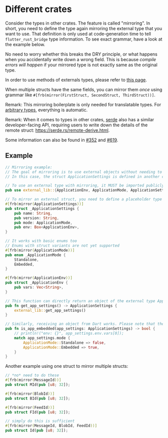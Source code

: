 # Different crates

Consider the types in other crates.
The feature is called "mirroring". In short, you need to define the type again mirroring the external type that you want
to use. That definition is only used at code-generation time to tell `flutter_rust_bridge` type information. To see
exact grammar, have a look at the example below.

No need to worry whether this breaks the DRY principle, or what happens when you accidentally write down a wrong field.
This is because *compile errors will happen* if your mirrored type is not exactly same as the original type.

In order to use methods of externals types, please refer to [this page](../../../function/methods).

When multiple structs have the same fields, you can mirror them *once* using grammar
like `#[frb(mirror(FirstStruct, SecondStruct, ThirdStruct))]`.

Remark: This mirroring boilerplate is only needed for translatable types.
For [arbitrary types](../../arbitrary), everything is automatic.

Remark: When it comes to types in other crates,
[serde](https://crates.io/crates/serde) also has a similar developer-facing API,
requiring users to write down the details of the remote struct:
https://serde.rs/remote-derive.html.

Some information can also be found in
[#352](https://github.com/fzyzcjy/flutter_rust_bridge/pull/352)
and
[#619](https://github.com/fzyzcjy/flutter_rust_bridge/pull/619).

## Example

```rust
// Mirroring example:
// The goal of mirroring is to use external objects without needing to convert them with an intermediate type
// In this case, the struct ApplicationSettings is defined in another crate (called external-lib)

// To use an external type with mirroring, it MUST be imported publicly (aka. re-export)
pub use external_lib::{ApplicationEnv, ApplicationMode, ApplicationSettings};

// To mirror an external struct, you need to define a placeholder type with the same definition
#[frb(mirror(ApplicationSettings))]
pub struct _ApplicationSettings {
    pub name: String,
    pub version: String,
    pub mode: ApplicationMode,
    pub env: Box<ApplicationEnv>,
}

// It works with basic enums too
// Enums with struct variants are not yet supported
#[frb(mirror(ApplicationMode))]
pub enum _ApplicationMode {
    Standalone,
    Embedded,
}

#[frb(mirror(ApplicationEnv))]
pub struct _ApplicationEnv {
    pub vars: Vec<String>,
}

// This function can directly return an object of the external type ApplicationSettings because it has a mirror
pub fn get_app_settings() -> ApplicationSettings {
    external_lib::get_app_settings()
}

// Similarly, receiving an object from Dart works. Please note that the mirror definition must match entirely and the original struct must have all its fields public.
pub fn is_app_embedded(app_settings: ApplicationSettings) -> bool {
    // println!("env: {}", app_settings.env.vars[0]);
    match app_settings.mode {
        ApplicationMode::Standalone => false,
        ApplicationMode::Embedded => true,
    }
}
```

Another example using one struct to mirror multiple structs:

```rust
// *no* need to do these
#[frb(mirror(MessageId))]
pub struct MId(pub [u8; 32]);

#[frb(mirror(BlobId))]
pub struct BId(pub [u8; 32]);

#[frb(mirror(FeedId))]
pub struct FId(pub [u8; 32]);

// simply do this is sufficient
#[frb(mirror(MessageId, BlobId, FeedId))]
pub struct Id(pub [u8; 32]);
```
